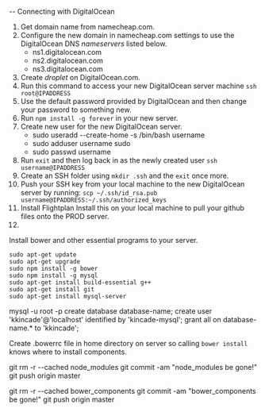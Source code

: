-- Connecting with DigitalOcean
1. Get domain name from namecheap.com.
2. Configure the new domain in namecheap.com settings to use the DigitalOcean DNS *nameservers* listed below.
    - ns1.digitalocean.com
    - ns2.digitalocean.com
    - ns3.digitalocean.com
3. Create *droplet* on DigitalOcean.com.
4. Run this command to access your new DigitalOcean server machine `ssh root@IPADDRESS`
5. Use the default password provided by DigitalOcean and then change your password to something new.
6. Run `npm install -g forever` in your new server.
7. Create new user for the new DigitalOcean server.
    - sudo useradd --create-home -s /bin/bash username
    - sudo adduser username sudo
    - sudo passwd username
8. Run `exit` and then log back in as the newly created user `ssh username@IPADDRESS`
9. Create an SSH folder using `mkdir .ssh` and the `exit` once more.
10. Push your SSH key from your local machine to the new DigitalOcean server by running:
    `scp ~/.ssh/id_rsa.pub username@IPADDRESS:~/.ssh/authorized_keys`
11. Install Flightplan 
Install this on your local machine to pull your github files onto the PROD server.
1. 

Install bower and other essential programs to your server.
````
sudo apt-get update
sudo apt-get upgrade
sudo npm install -g bower
sudo npm install -g mysql
sudo apt-get install build-essential g++
sudo apt-get install git
sudo apt-get install mysql-server
````

mysql -u root -p
create database database-name;
create user 'kkincade'@'localhost' identified by 'kincade-mysql';
grant all on database-name.* to 'kkincade';

Create .bowerrc file in home directory on server so calling `bower install` knows where to install components.

git rm -r --cached node_modules
git commit -am "node_modules be gone!"
git push origin master

git rm -r --cached bower_components
git commit -am "bower_components be gone!"
git push origin master